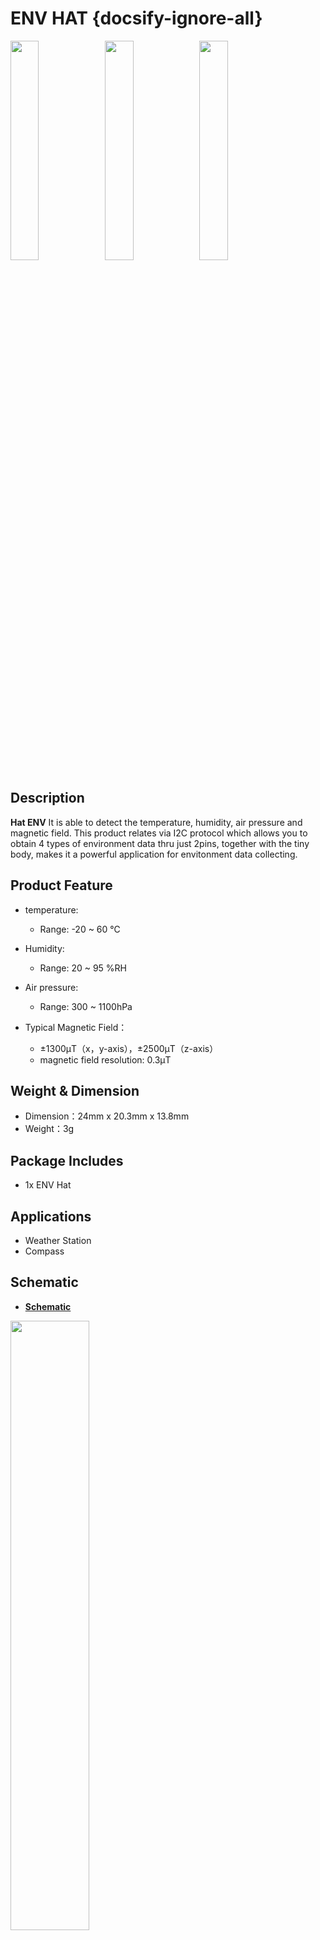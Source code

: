 # ENV HAT {docsify-ignore-all}

<img src="assets\img\product_pics\hat\env_hat\env_hat_01.jpg" width="30%" height="30%"><img src="assets\img\product_pics\hat\env_hat\env_hat_02.jpg" width="30%" height="30%"><img src="assets\img\product_pics\hat\env_hat\env_hat_03.jpg" width="30%" height="30%">

## Description


**Hat ENV**  It is able to detect the temperature, humidity, air pressure and magnetic field. This product relates via I2C protocol which allows you to obtain 4 types of environment data thru just 2pins, together with the tiny body, makes it a powerful application for envitonment data collecting. 


## Product Feature

- temperature:
    -  Range: -20 ~ 60 ℃
- Humidity:
    -  Range: 20 ~ 95 %RH
- Air pressure:
    -  Range: 300 ~ 1100hPa

- Typical Magnetic Field：
    - ±1300μT（x，y-axis），±2500μT（z-axis）
    - magnetic field resolution: 0.3μT

## Weight & Dimension

- Dimension：24mm x 20.3mm x 13.8mm
- Weight：3g


## Package Includes

- 1x ENV Hat

## Applications

- Weather Station 
- Compass

## Schematic

- **[Schematic](https://github.com/m5stack/M5-Schematic/blob/master/Hat/StickHat_ENV.pdf)**

<img src="assets\img\product_pics\hat\env_hat\env_hat_04.jpg" width="50%" height="50%">

## Links

- **[BMP280 library](https://github.com/adafruit/Adafruit_BMP280_Library)**

- **[BMP280 Datasheet](https://m5stack.oss-cn-shenzhen.aliyuncs.com/resource/docs/datasheet/hat/BMP280-DS001-11_en.pdf)**

- **[DHT12 Datasheet](https://m5stack.oss-cn-shenzhen.aliyuncs.com/resource/docs/datasheet/hat/DHT12_en.pdf)**

- **[BMM150 Datasheet](https://m5stack.oss-cn-shenzhen.aliyuncs.com/resource/docs/datasheet/core/BMM150_datasheet_en.pdf)**


## EasyLoader

<img src="https://m5stack.oss-cn-shenzhen.aliyuncs.com/image/EasyLoader_M5StickC_logo.png" width="100px" style="margin-top:20px">

<a href="https://m5stack.oss-cn-shenzhen.aliyuncs.com/EasyLoader/HAT/ENV/EasyLoader_StickC_HAT_ENV.exe"><button type="button" class="btn btn-primary">click to download EasyLoader</button></a>

>1.EasyLoader is a simple and fast program burner. Every product page in EasyLoader provides a product-related case program. It can be burned to the master through simple steps, and a series of function verification can be performed.(**Currently EasyLoader is only available for Windows OS**)

>2. After downloading the software, double-click to run the application, connect the M5 device to the computer through the data cable, select the port parameters, click **"Burn"** to start burning. (**For M5StickC burning, please Set the baud rate to 750000 or 115200**)

## Example

- **UIFlow**

Open http://flow.m5stack.com and Load Demo

<img src="assets/img/product_pics/hat/env_hat/env.png">

- **Arduino**

 Please click [here](https://github.com/m5stack/M5StickC/tree/master/examples/Hat/ENV) to get complete code

### Pin Map

<table>
 <tr><td>M5StickC</td><td>GPIO0</td><td>GPIO26</td><td>5V</td><td>GND</td></tr>
 <tr><td>HAT ENV</td><td>SDA</td><td>SCL</td><td>5V</td><td>GND</td></tr>
</table>

<script>

   var purchase_link = 'https://m5stack.com/collections/m5-unit/products/m5stickc-env-hat';

   anchor_search(purchase_link);
   scrollFunc();

</script>